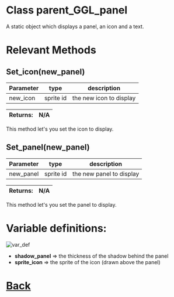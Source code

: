# Class parent_GGL_panel

A static object which displays a panel, an icon and a text.

# Relevant Methods

## Set_icon(new_panel)

| Parameter   |  type   |              description                   |
|--           |       --|--                                          |
|   new_icon      | sprite id  |  the new icon to display    |

| Returns:  | N/A |
|--         |                             --|

This method let's you set the icon to display.

## Set_panel(new_panel)

| Parameter   |  type   |              description                   |
|--           |       --|--                                          |
|   new_panel      | sprite id  |  the new panel to display    |

| Returns:  | N/A |
|--         |                             --|

This method let's you set the panel to display.

# Variable definitions:

![var_def](https://github.com/Ced30/GML-GUI-Library-GGL-Documentation/blob/main/Images/API/GGL_instance/parent_GGL_panel.png)

- **shadow_panel** => the thickness of the shadow behind the panel
- **sprite_icon**  => the sprite of the icon (drawn above the panel)

# [Back](https://github.com/Ced30/GML-GUI-Library-GGL-Documentation/blob/main/API/Instance%20Classes.md)
